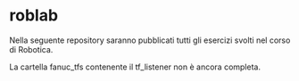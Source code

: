 # roblab
Nella seguente repository saranno pubblicati tutti gli esercizi svolti nel corso di Robotica.


La cartella fanuc_tfs contenente il tf_listener non è ancora completa.
